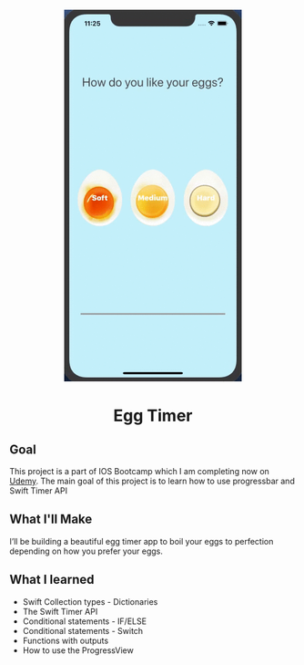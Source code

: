
<p align="center">
  <img src="egg timer.gif" alt="animated" />
</p>
<h1 align="center">Egg Timer</h1>

## Goal
This project is a part of IOS Bootcamp which I am completing now on [Udemy](https://www.udemy.com/course/ios-13-app-development-bootcamp).
The main goal of this project is to learn how to use progressbar and Swift Timer API

## What I'll Make

I’ll be building a beautiful egg timer app to boil your eggs to perfection depending on how you prefer your eggs.

## What I learned

* Swift Collection types - Dictionaries
* The Swift Timer API
* Conditional statements - IF/ELSE
* Conditional statements - Switch
* Functions with outputs
* How to use the ProgressView

